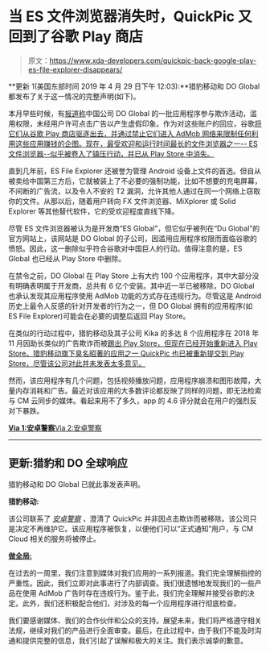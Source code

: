 # 当 ES 文件浏览器消失时，QuickPic 又回到了谷歌 Play 商店

> 原文：<https://www.xda-developers.com/quickpic-back-google-play-es-file-explorer-disappears/>

**更新 1(美国东部时间 2019 年 4 月 29 日下午 12:03):**猎豹移动和 DO Global 都发布了关于这一情况的完整声明(如下)。

本月早些时候，有[报道称](https://www.buzzfeednews.com/article/craigsilverman/google-play-store-ad-fraud-du-group-baidu)中国公司 DO Global 的一批应用程序参与欺诈活动，滥用权限，未经用户许可点击广告以产生虚假印象。作为对这些账户的回应，谷歌[将它们从谷歌 Play 商店驱逐出去，并通过禁止它们进入 AdMob 网络来限制任何利用这些应用赚钱的企图。现在，最受欢迎和运行时间最长的文件浏览器之一-- ES 文件浏览器--似乎被卷入了镇压行动，并已从 Play Store 中消失。](https://www.buzzfeednews.com/article/craigsilverman/google-ban-play-store-do-global-baidu)

直到几年前，ES File Explorer 还被誉为管理 Android 设备上文件的首选。但自从被卖给中国第三方后，它就被装上了不必要的强制功能，比如不想要的充电屏幕，不间断的广告流，以及令人不安的 T2 漏洞，允许其他人通过在同一个网络上窃取你的文件。从那以后，随着用户转向 FX 文件浏览器、MiXplorer 或 Solid Explorer 等其他替代软件，它的受欢迎程度直线下降。

尽管 ES 文件浏览器被认为是开发商“ES Global”，但它似乎被列在“Du Global”的官方网站上，该网站是 DO Global 的子公司，因滥用应用程序权限而面临谷歌的愤怒。因此，这一删除似乎符合谷歌对中国巨人的行动。值得注意的是，ES Global 也已经从 Play Store 中删除。

在禁令之前，DO Global 在 Play Store 上有大约 100 个应用程序，其中大部分没有明确表明属于开发商，总共有 6 亿个安装。其中近一半已被移除，DO Global 也承认发现其应用程序使用 AdMob 功能的方式存在违规行为。尽管这是 Android 历史上最令人反感的针对开发者的行为之一，但 DO Global 拥有的应用程序(如 ES File Explorer)可能会在必要的调整后返回 Play Store。

在类似的行动过程中，猎豹移动及其子公司 Kika 的多达 8 个应用程序在 2018 年 11 月因助长类似的广告欺诈而被[踢出 Play Store，但现在已经开始重新进入 Play Store。猎豹移动旗下臭名昭著的应用之一 QuickPic 也已被重新提交到 Play Store，尽管该公司对此并未发表太多意见。](https://www.xda-developers.com/cheetah-mobile-ad-fraud-android-apps/)

然而，该应用程序有几个问题，包括视频播放问题，应用程序崩溃和图形故障，大量内存消耗和广告。最近对该应用的大多数评论都反映了同样的问题，即无法检索与 CM 云同步的媒体。看起来用不了多久，app 的 4.6 评分就会在用户的强烈反对下暴跌。

[**Via 1:安卓警察**](https://www.androidpolice.com/2019/04/27/es-file-manager-vanishes-from-play-store-possibly-part-of-do-global-scandal/)[Via 2:安卓警察](https://www.androidpolice.com/2019/04/27/cheetah-mobile-strikes-again-quickpic-returns-to-play-store-loaded-with-bugs-and-advertisements/)

* * *

## 更新:猎豹和 DO 全球响应

猎豹移动和 DO Global 已就此事发表声明。

**猎豹移动:**

该公司联系了 *[安卓警察](https://www.androidpolice.com/2019/04/29/cheetah-mobile-strikes-again-quickpic-returns-to-play-store-loaded-with-bugs-and-advertisements/)* ，澄清了 QuickPic 并非因点击欺诈而被移除。该公司只是决定不再维护它。该应用程序被恢复，以便他们可以“正式通知”用户，与 CM Cloud 相关的服务将被停止。

**[做全局:](http://www.do-global.com/en/product/)**

在过去的一周里，我们注意到媒体对我们应用的一系列报道。我们完全理解指控的严重性。因此，我们立即对此事进行了内部调查。我们很遗憾地发现我们的一些产品在使用 AdMob 广告时存在违规行为。鉴于此，我们完全理解并接受谷歌的决定。此外，我们还积极配合他们，对涉及的每一个应用程序进行彻底检查。

我们要感谢媒体、我们的合作伙伴和公众的支持。展望未来，我们将严格遵守相关法规，继续对我们的产品进行全面审查。最后，在此过程中，由于我们不能及时沟通和提供完整的信息，我们引起了误解和极大的关注。我们表示诚挚的歉意。